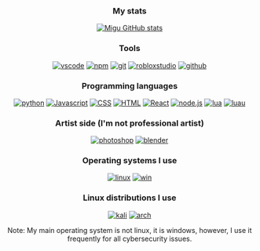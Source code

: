 <div align="center">
  
  ### My stats
  [![Migu GitHub stats](https://github-readme-stats.vercel.app/api?username=miguvt&show_icons=true&theme=transparent)](https://github.com/miguvt)

  ### Tools
  [![vscode](https://img.shields.io/badge/vscode-030314?style=for-the-badge&logo=visual-studio-code&logoColor=D6E7FF)](https://code.visualstudio.com/)
  [![npm](https://img.shields.io/badge/npm-030314?style=for-the-badge&logo=npm&logoColor=D6E7FF)](https://www.npmjs.com/)
  [![git](https://img.shields.io/badge/git-030314?style=for-the-badge&logo=git&logoColor=D6E7FF)](https://git-scm.com/)
  [![robloxstudio](https://img.shields.io/badge/Roblox%20Studio-030314?style=for-the-badge&logo=roblox&logoColor=D6E7FF)](https://www.roblox.com/create)
  [![github](https://img.shields.io/badge/Github%20copilot-030314?style=for-the-badge&logo=github&logoColor=D6E7FF)](https://github.com/features/copilot)
  
  ### Programming languages
  [![python](https://img.shields.io/badge/python-030314?style=for-the-badge&logo=python&logoColor=D6E7FF)](https://www.python.org/)
  [![Javascript](https://img.shields.io/badge/Javascript-030314?style=for-the-badge&logo=javascript&logoColor=D6E7FF)](https://en.wikipedia.org/wiki/JavaScript)
  [![CSS](https://img.shields.io/badge/CSS-030314?style=for-the-badge&logo=css3&logoColor=D6E7FF)](https://en.wikipedia.org/wiki/CSS)
  [![HTML](https://img.shields.io/badge/HTML-030314?style=for-the-badge&logo=html5&logoColor=D6E7FF)](https://en.wikipedia.org/wiki/HTML)
  [![React](https://img.shields.io/badge/React-030314?style=for-the-badge&logo=react&logoColor=D6E7FF)](https://reactjs.org/)
  [![node.js](https://img.shields.io/badge/Node.js-030314?style=for-the-badge&logo=node.js&logoColor=D6E7FF)](https://nodejs.org/en/)
  [![lua](https://img.shields.io/badge/Lua-030314?style=for-the-badge&logo=lua&logoColor=D6E7FF)](https://www.lua.org/)
  [![luau](https://img.shields.io/badge/LuaU-030314?style=for-the-badge&logo=roblox&logoColor=D6E7FF)](https://luau-lang.org/)
  
  ### Artist side (I'm not professional artist)
  [![photoshop](https://img.shields.io/badge/photoshop-030314?style=for-the-badge&logo=adobe-photoshop&logoColor=D6E7FF)](https://www.adobe.com/products/photoshop.html)
  [![blender](https://img.shields.io/badge/blender-030314?style=for-the-badge&logo=blender&logoColor=D6E7FF)](https://www.blender.org/)
  
  ### Operating systems I use
  [![linux](https://img.shields.io/badge/linux-030314?style=for-the-badge&logo=linux&logoColor=D6E7FF)](https://www.linux.org/)
  [![win](https://img.shields.io/badge/win-030314?style=for-the-badge&logo=windows&logoColor=D6E7FF)](https://www.microsoft.com/en-us/windows)
  
  ### Linux distributions I use
  [![kali](https://img.shields.io/badge/Kali%20Linux-030314?style=for-the-badge&logo=kali%20linux&logoColor=D6E7FF)](https://www.kali.org/)
  [![arch](https://img.shields.io/badge/Arch%20Linux-030314?style=for-the-badge&logo=arch%20linux&logoColor=D6E7FF)](https://archlinux.org/)
  
  Note: My main operating system is not linux, it is windows, however, I use it frequently for all cybersecurity issues.
</div>
